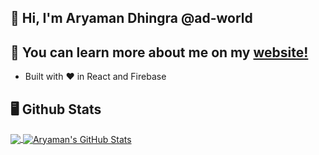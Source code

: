 ## 👋 Hi, I'm Aryaman Dhingra @ad-world


## 🔋 You can learn more about me on my <a href="https://aryaman.dev" target="_blank">website!</a>
* Built with ❤ in React and Firebase


## 🖥 Github Stats


<a href="https://github.com/ad-world">
  <img align="center" src="https://github-readme-stats.vercel.app/api/top-langs/?username=ad-world&theme=radical&langs_count=3&border_radius=20" />
</a>
<a href="https://github.com/ad-world">
  <img align="center" src="https://github-readme-stats.vercel.app/api?username=ad-world&show_icons=true&theme=radical&border_radius=20&cache_seconds=1800" alt="Aryaman's GitHub Stats" />
</a>



